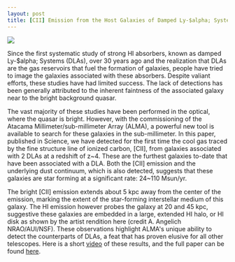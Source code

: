 ```yaml
---
layout: post
title: [CII] Emission from the Host Galaxies of Damped Ly-$alpha; Systems
---
```

<img src="{{ site.baseurl }}/images/CIIDLA_S2.png">

Since the first systematic study of strong HI absorbers, known as
damped Ly-$alpha; Systems (DLAs), over 30 years ago and the realization
that DLAs are the gas reservoirs that fuel the formation of
galaxies, people have tried to image the galaxies associated with
these absorbers. Despite valiant efforts, these studies have had
limited success. The lack of detections has been generally attributed
to the inherent faintness of the associated galaxy near to the bright
background quasar.

The vast majority of these studies have been performed in the
optical, where the quasar is bright. However, with the commissioning of
the Atacama Millimeter/sub-millimeter Array (ALMA), a powerful new
tool is available to search for these galaxies in the
sub-millimeter. In this paper, published in Science, we have detected
for the first time the cool gas traced by the fine structure line of
ionized carbon, [CII], from galaxies associated with 2 DLAs at a
redshift of z~4. These are the furthest galaxies to-date that have
been associated with a DLA. Both the [CII] emission and the underlying
dust continuum, which is also detected, suggests that these galaxies
are star forming at a significant rate: 24~110 Msun/yr.

The bright [CII] emission extends about 5 kpc away from the center of the
emission, marking the extent of the star-forming interstellar medium of this
galaxy. The HI emission however probes the galaxy at 20 and 45 kpc,
suggestive these galaxies are embedded in a large, extended HI halo,
or HI disk as shown by the artist rendition here (credit A. Angelich
NRAO/AUI/NSF). These observations highlight ALMA's unique ability to
detect the counterparts of DLAs, a feat that has proven elusive for
all other telescopes. Here is a short
[video](https://vimeo.com/209248385) of these results, and the full
paper can be found [here](https://arxiv.org/abs/1703.07797).
